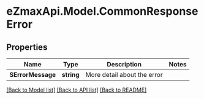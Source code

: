 
# eZmaxApi.Model.CommonResponseError

## Properties

Name | Type | Description | Notes
------------ | ------------- | ------------- | -------------
**SErrorMessage** | **string** | More detail about the error | 

[[Back to Model list]](../README.md#documentation-for-models)
[[Back to API list]](../README.md#documentation-for-api-endpoints)
[[Back to README]](../README.md)

